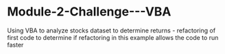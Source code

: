 # Module-2-Challenge---VBA
Using VBA to analyze stocks dataset to determine returns  - refactoring of first code to determine if refactoring in this example allows the code to run faster
